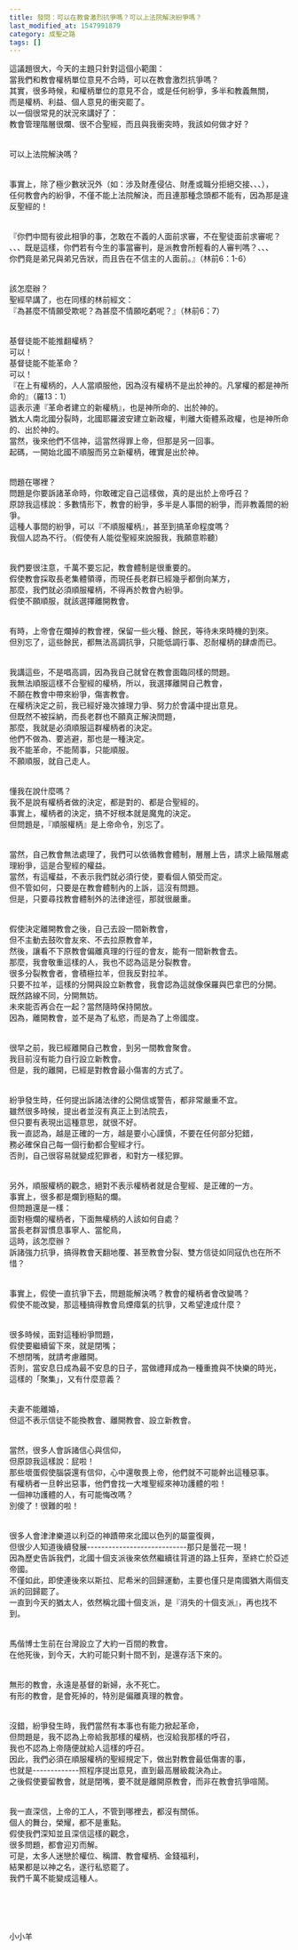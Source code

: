```yaml
---
title: 發問：可以在教會激烈抗爭嗎？可以上法院解決紛爭嗎？
last_modified_at: 1547991879
category: 成聖之路
tags: []
---
```


<p>這議題很大，今天的主題只針對這個小範圍：<br/>當我們和教會權柄單位意見不合時，可以在教會激烈抗爭嗎？<br/>其實，很多時候，和權柄單位的意見不合，或是任何紛爭，多半和教義無關，<br/>而是權柄、利益、個人意見的衝突罷了。<br/><!--more-->以一個很常見的狀況來講好了：<br/>教會管理階層很爛、很不合聖經，而且與我衝突時，我該如何做才好？<br/><br/><br/>可以上法院解決嗎？<br/><br/><br/>事實上，除了極少數狀況外（如：涉及財產侵佔、財產或職分拒絕交接、、、），<br/>任何教會內的紛爭，不僅不能上法院解決，而且連那種念頭都不能有，因為那是違反聖經的！<br/><br/><br/>『你們中間有彼此相爭的事，怎敢在不義的人面前求審，不在聖徒面前求審呢？<br/>、、、既是這樣，你們若有今生的事當審判，是派教會所輕看的人審判嗎？、、、<br/>你們竟是弟兄與弟兄告狀，而且告在不信主的人面前。』（林前6：1-6）<br/> <br/><br/>該怎麼辦？<br/>聖經早講了，也在同樣的林前經文：<br/>『為甚麼不情願受欺呢？為甚麼不情願吃虧呢？』（林前6：7）<br/> <br/><br/>基督徒能不能推翻權柄？<br/>可以！<br/>基督徒能不能革命？<br/>可以！<br/>『在上有權柄的，人人當順服他，因為沒有權柄不是出於神的。凡掌權的都是神所命的』（羅13：1）<br/>這表示連『革命者建立的新權柄』，也是神所命的、出於神的。<br/>猶太人南北國分裂時，北國耶羅波安建立新政權，判離大衛體系政權，也是神所命的、出於神的。<br/>當然，後來他們不信神，這當然得罪上帝，但那是另一回事。<br/>起碼，一開始北國不順服而另立新權柄，確實是出於神。<br/> <br/><br/>問題在哪裡？<br/>問題是你要訴諸革命時，你敢確定自己這樣做，真的是出於上帝呼召？<br/>原諒我這樣說：多數情形下，教會的紛爭，多半是人事間的紛爭，而非教義間的紛爭。<br/>這種人事間的紛爭，可以『不順服權柄』，甚至到搞革命程度嗎？<br/>我個人認為不行。（假使有人能從聖經來說服我，我願意聆聽）<br/> <br/><br/>我們要很注意，千萬不要忘記，教會體制是很重要的。<br/>假使教會採取長老集體領導，而現任長老群已經幾乎都倒向某方，<br/>那麼，我們就必須順服權柄，不得再於教會內紛爭。<br/>假使不願順服，就該選擇離開教會。<br/> <br/><br/>有時，上帝會在爛掉的教會裡，保留一些火種、餘民，等待未來時機的到來。<br/>但別忘了，這些餘民，都無法高調抗爭，只能低調行事、忍耐權柄的肆虐而已。<br/> <br/><br/>我講這些，不是唱高調，因為我自己就曾在教會面臨同樣的問題。<br/>我無法順服這樣不合聖經的權柄，所以，我選擇離開自己教會，<br/>不願在教會中帶來紛爭，傷害教會。<br/>在權柄決定之前，我已經好幾次據理力爭、努力於會議中提出意見。<br/>但既然不被採納，而長老群也不願真正解決問題，<br/>那麼，我就是必須順服這群權柄者的決定。<br/>他們不做為、要逃避，那也是一種決定。<br/>我不能革命，不能鬧事，只能順服。<br/>不願順服，就自己走人。<br/><br/><br/>懂我在說什麼嗎？<br/>我不是說有權柄者做的決定，都是對的、都是合聖經的。<br/>事實上，權柄者的決定，搞不好根本就是魔鬼的決定。<br/>但問題是，『順服權柄』是上帝命令，別忘了。<br/><br/><br/>當然，自己教會無法處理了，我們可以依循教會體制，層層上告，請求上級階層處理紛爭，這是合聖經的權益。<br/>當然，有這權益，不表示我們就必須行使，要看個人領受而定。<br/>但不管如何，只要是在教會體制內的上訴，這沒有問題。<br/>但是，只要尋找教會體制外的法律途徑，那就很嚴重。<br/><br/><br/>假使決定離開教會之後，自己去設一間新教會，<br/>但不主動去鼓吹會友來、不去拉原教會羊，<br/>然後，讓看不下原教會偏離真理的行徑的會友，能有一間新教會去。<br/>那麼，我會敬重這樣的人，我也不認為這是分裂教會。<br/>很多分裂教會者，會積極拉羊，但我反對拉羊。<br/>只要不拉羊，這樣的分開與設立新教會，我會認為這就像保羅與巴拿巴的分開。<br/>既然路線不同，分開無妨。<br/>未來能否再合在一起？當然隨時保持開放。<br/>因為，離開教會，並不是為了私慾，而是為了上帝國度。<br/> <br/><br/>很早之前，我已經離開自己教會，到另一間教會聚會。<br/>我目前沒有能力自行設立新教會。<br/>但是，我的離開，已經是對教會最小傷害的方式了。<br/><br/><br/>紛爭發生時，任何提出訴諸法律的公開信或警告，都非常嚴重不宜。<br/>雖然很多時候，提出者並沒有真正上到法院去，<br/>但只要有表現出這種意思，就很不好。<br/>我一直認為，越是正確的一方，越是要小心謹慎，不要在任何部分犯錯，<br/>務必確保自己每一個行動都合聖經才行。<br/>否則，自己很容易就變成犯罪者，和對方一樣犯罪。<br/><br/><br/>另外，順服權柄的觀念，絕對不表示權柄者就是合聖經、是正確的一方。<br/>事實上，很多都是爛到極點的爛。<br/>但問題還是一樣：<br/>面對極爛的權柄者，下面無權柄的人該如何自處？<br/>當長老群習慣息事寧人、當鴕鳥，<br/>這時，該怎麼辦？<br/>訴諸強力抗爭，搞得教會天翻地覆、甚至教會分裂、雙方信徒如同寇仇也在所不惜？<br/><br/><br/>事實上，假使一直抗爭下去，問題能解決嗎？教會的權柄者會改變嗎？<br/>假使不能改變，那這種搞得教會烏煙瘴氣的抗爭，又希望達成什麼？<br/> <br/><br/>很多時候，面對這種紛爭問題，<br/>假使要繼續留下來，就是閉嘴；<br/>不想閉嘴，就請考慮離開。<br/>否則，當安息日成為最不安息的日子，當做禮拜成為一種重擔與不快樂的時光，<br/>這樣的「聚集」，又有什麼意義？<br/><br/><br/>夫妻不能離婚，<br/>但這不表示信徒不能換教會、離開教會、設立新教會。<br/> <br/><br/>當然，很多人會訴諸信心與信仰，<br/>但原諒我這樣說：屁啦！<br/>那些壞蛋假使腦袋還有信仰，心中還敬畏上帝，他們就不可能幹出這種惡事。<br/>有權柄者一旦幹出惡事，他們會找一大堆聖經來神功護體的啦！<br/>一個神功護體的人，有可能悔改嗎？<br/>別傻了！很難的啦！<br/><br/><br/>很多人會津津樂道以利亞的神蹟帶來北國以色列的屬靈復興，<br/>但很少人知道後續發展----------------------------那只是曇花一現！<br/>因為歷史告訴我們，北國十個支派後來依然繼續往背道的路上狂奔，至終亡於亞述帝國。<br/>不僅如此，即使連後來以斯拉、尼希米的回歸運動，主要也僅只是南國猶大兩個支派的回歸罷了。<br/>一直到今天的猶太人，依然稱北國十個支派，是『消失的十個支派』，再也找不到。<br/> <br/><br/>馬偕博士生前在台灣設立了大約一百間的教會。<br/>在他死後，到今天，大約可能只剩十間不到，是還存活下來的。<br/> <br/><br/>無形的教會，永遠是基督的新婦，永不死亡。<br/>有形的教會，是會死掉的，特別是偏離真理的教會。<br/><br/><br/>沒錯，紛爭發生時，我們當然有本事也有能力掀起革命，<br/>但問題是，我不認為上帝給我那樣的權柄，也沒給我那樣的呼召，<br/>我也不認為上帝隨便就給人這樣的呼召。<br/>因此，我們必須在順服權柄的聖經規定下，做出對教會最低傷害的事，<br/>也就是-------------照程序提出意見，直到最高層級裁決為止。<br/>之後假使要留教會，就是閉嘴，要不就是離開原教會，而非在教會抗爭喧鬧。<br/><br/><br/>我一直深信，上帝的工人，不管到哪裡去，都沒有關係。<br/>個人的舞台，榮耀，都不是重點。<br/>假使我們深知並且深信這樣的觀念，<br/>很多問題，都會迎刃而解。<br/>可是，太多人迷戀於權位、稱謂、教會權柄、金錢福利，<br/>結果都是以神之名，遂行私慾罷了。<br/>我們千萬不能變成這種人。<br/><br/><br/><br/><br/><br/>小小羊<br/><br/><br/><br/><br/>
</p>